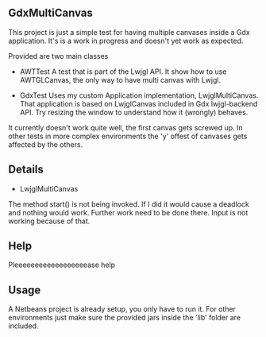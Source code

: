 GdxMultiCanvas
-------------------------------------------------------------------------------

This project is just a simple test for having multiple canvases inside a Gdx application. It's is a work in progress and doesn't yet work as expected.

Provided are two main classes

* AWTTest
A test that is part of the Lwjgl API. It show how to use AWTGLCanvas, the only way to have multi canvas with Lwjgl.

* GdxTest
Uses my custom Application implementation, LwjglMultiCanvas. That application is based on LwjglCanvas included in Gdx lwjgl-backend API. Try resizing the window to understand how it (wrongly) behaves.

It currently doesn't work quite well, the first canvas gets screwed up. In other tests in more complex environments the 'y' offest of canvases gets affected by the others.

Details
-------------------------------------------------------------------------------

* LwjglMultiCanvas

The method start() is not being invoked. If I did it would cause a deadlock and nothing would work. Further work need to be done there. Input is not working because of that.

Help
-------------------------------------------------------------------------------

Pleeeeeeeeeeeeeeeeeease help

Usage
-------------------------------------------------------------------------------

A Netbeans project is already setup, you only have to run it. For other environments just make sure the provided jars inside the 'lib' folder are included.
